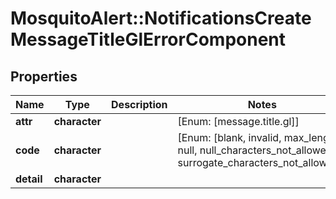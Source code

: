 # MosquitoAlert::NotificationsCreateMessageTitleGlErrorComponent


## Properties
Name | Type | Description | Notes
------------ | ------------- | ------------- | -------------
**attr** | **character** |  | [Enum: [message.title.gl]] 
**code** | **character** |  | [Enum: [blank, invalid, max_length, null, null_characters_not_allowed, surrogate_characters_not_allowed]] 
**detail** | **character** |  | 


